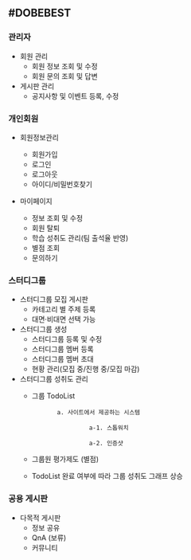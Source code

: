 #DOBEBEST 
---
### **관리자**

- 회원 관리
    - 회원 정보 조회 및 수정
    - 회원 문의 조회 및 답변
- 게시판 관리
    - 공지사항 및 이벤트 등록, 수정

### **개인회원**

- 회원정보관리
    - 회원가입
    - 로그인
    - 로그아웃
    - 아이디/비밀번호찾기
    
- 마이페이지
    - 정보 조회 및 수정
    - 회원 탈퇴
    - 학습 성취도 관리(팀 출석율 반영)
    - 별점 조회
    - 문의하기
    
 ### **스터디그룹**

- 스터디그룹  모집 게시판
    - 카테고리 별 주제 등록
    - 대면·비대면 선택 가능
- 스터디그룹 생성
    - 스터디그룹 등록 및 수정
    - 스터디그룹 멤버 등록
    - 스터디그룹 멤버 초대
    - 현황 관리(모집 중/진행 중/모집 마감)
- 스터디그룹 성취도 관리
    - 그룹 TodoList
    
                 a. 사이트에서 제공하는 시스템
    
                          a-1. 스톱워치 
    
                          a-2. 인증샷
    
    - 그룹원 평가제도 (별점)
    - TodoList 완료 여부에 따라 그룹 성취도 그래프 상승
    

### **공용 게시판**

- 다목적 게시판
    - 정보 공유
    - QnA (보류)
    - 커뮤니티
